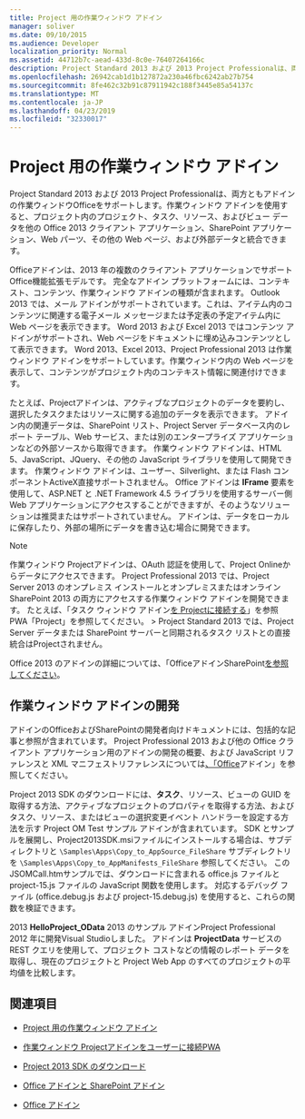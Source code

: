 ```yaml
---
title: Project 用の作業ウィンドウ アドイン
manager: soliver
ms.date: 09/10/2015
ms.audience: Developer
localization_priority: Normal
ms.assetid: 44712b7c-aead-433d-8c0e-76407264166c
description: Project Standard 2013 および 2013 Project Professionalは、両方ともアドインの作業ウィンドウOfficeをサポートします。作業ウィンドウ アドインを使用すると、プロジェクト内のプロジェクト、タスク、リソース、およびビュー データを他の Office 2013 クライアント アプリケーション、SharePoint アプリケーション、Web パーツ、その他の Web ページ、および外部データと統合できます。
ms.openlocfilehash: 26942cab1d1b127872a230a46fbc6242ab27b754
ms.sourcegitcommit: 8fe462c32b91c87911942c188f3445e85a54137c
ms.translationtype: MT
ms.contentlocale: ja-JP
ms.lasthandoff: 04/23/2019
ms.locfileid: "32330017"
---
```

# <a name="task-pane-add-ins-for-project"></a>Project 用の作業ウィンドウ アドイン

Project Standard 2013 および 2013 Project Professionalは、両方ともアドインの作業ウィンドウOfficeをサポートします。作業ウィンドウ アドインを使用すると、プロジェクト内のプロジェクト、タスク、リソース、およびビュー データを他の Office 2013 クライアント アプリケーション、SharePoint アプリケーション、Web パーツ、その他の Web ページ、および外部データと統合できます。
  
Officeアドインは、2013 年の複数のクライアント アプリケーションでサポートOffice機能拡張モデルです。 完全なアドイン プラットフォームには、コンテキスト、コンテンツ、作業ウィンドウ アドインの種類が含まれます。 Outlook 2013 では、メール アドインがサポートされています。これは、アイテム内のコンテンツに関連する電子メール メッセージまたは予定表の予定アイテム内に Web ページを表示できます。 Word 2013 および Excel 2013 ではコンテンツ アドインがサポートされ、Web ページをドキュメントに埋め込みコンテンツとして表示できます。 Word 2013、Excel 2013、Project Professional 2013 は作業ウィンドウ アドインをサポートしています。作業ウィンドウ内の Web ページを表示して、コンテンツがプロジェクト内のコンテキスト情報に関連付けできます。
  
たとえば、Projectアドインは、アクティブなプロジェクトのデータを要約し、選択したタスクまたはリソースに関する追加のデータを表示できます。 アドイン内の関連データは、SharePoint リスト、Project Server データベース内のレポート テーブル、Web サービス、または別のエンタープライズ アプリケーションなどの外部ソースから取得できます。 作業ウィンドウ アドインは、HTML 5、JavaScript、JQuery、その他の JavaScript ライブラリを使用して開発できます。 作業ウィンドウ アドインは、ユーザー、Silverlight、または Flash コンポーネントActiveX直接サポートされません。 Office アドインは **IFrame** 要素を使用して、ASP.NET と .NET Framework 4.5 ライブラリを使用するサーバー側 Web アプリケーションにアクセスすることができますが、そのようなソリューションは推奨またはサポートされていません。 アドインは、データをローカルに保存したり、外部の場所にデータを書き込む場合に開発できます。 
  
> [!NOTE]
> 作業ウィンドウ Projectアドインは、OAuth 認証を使用して、Project Onlineからデータにアクセスできます。 Project Professional 2013 では、Project Server 2013 のオンプレミス インストールとオンプレミスまたはオンライン SharePoint 2013 の両方にアクセスする作業ウィンドウ アドインを開発できます。 たとえば、「タスク ウィンドウ アドイン[を Projectに接続する](https://blogs.msdn.com/b/project_programmability/archive/2012/11/02/connecting-a-project-task-pane-app-to-pwa.aspx)」を参照PWA「Project」を参照してください。 > Project Standard 2013 では、Project Server データまたは SharePoint サーバーと同期されるタスク リストとの直接統合はProjectされません。 
  
Office 2013 のアドインの詳細については、「OfficeアドインSharePoint[を参照してください](https://msdn.microsoft.com/library/office/fp161507%28v=office.15%29)。 
  
## <a name="developing-task-pane-add-ins"></a>作業ウィンドウ アドインの開発

アドインのOfficeおよびSharePointの開発者向けドキュメントには、包括的な記事と参照が含まれています。 Project Professional 2013 および他の Office クライアント アプリケーション用のアドインの開発の概要、および JavaScript リファレンスと XML マニフェストリファレンスについては[、「Office](https://msdn.microsoft.com/library/office/apps/jj220060%28v=office.15%29)アドイン」を参照してください。
  
Project 2013 SDK のダウンロードには、**タスク**、リソース、ビューの GUID を取得する方法、アクティブなプロジェクトのプロパティを取得する方法、およびタスク、リソース、またはビューの選択変更イベント ハンドラーを設定する方法を示す Project OM Test サンプル アドインが含まれています。 SDK とサンプルを展開し、Project2013SDK.msiファイルにインストールする場合は、サブディレクトリと  `\Samples\Apps\Copy_to_AppSource_FileShare` サブディレクトリを  `\Samples\Apps\Copy_to_AppManifests_FileShare` 参照してください。 この JSOMCall.htmサンプルでは、ダウンロードに含まれる office.js ファイルと project-15.js ファイルの JavaScript 関数を使用します。 対応するデバッグ ファイル (office.debug.js および project-15.debug.js) を使用すると、これらの関数を検証できます。 
  
2013 **HelloProject_OData** 2013 のサンプル アドインProject Professional 2012 年に開発Visual Studioしました。 アドインは **ProjectData** サービスの REST クエリを使用して、プロジェクト コストなどの情報のレポート データを取得し、現在のプロジェクトと Project Web App のすべてのプロジェクトの平均値を比較します。 
  
## <a name="see-also"></a>関連項目
<a name="bk_addresources"> </a>

- [Project 用の作業ウィンドウ アドイン](https://msdn.microsoft.com/library/office/apps/fp161143%28v=office.15%29)
    
- [作業ウィンドウ Projectアドインをユーザーに接続PWA](https://blogs.msdn.com/b/project_programmability/archive/2012/11/02/connecting-a-project-task-pane-app-to-pwa.aspx)
    
- [Project 2013 SDK のダウンロード](https://www.microsoft.com/en-us/download/details.aspx?id=30435%20)
    
- [Office アドインと SharePoint アドイン](https://msdn.microsoft.com/library/office/fp161507%28v=office.15%29)
    
- [Office アドイン](https://msdn.microsoft.com/library/office/apps/jj220060%28v=office.15%29)
    

